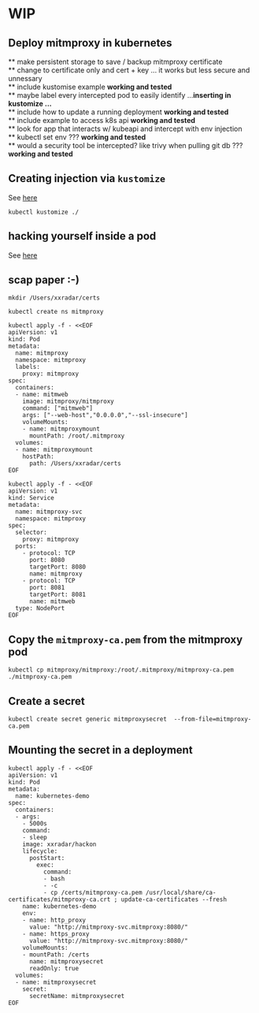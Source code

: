 
# WIP
## Deploy mitmproxy in kubernetes
** make persistent storage to save / backup mitmproxy certificate <br>
** change to certificate only and cert + key ... it works but less secure and unnessary <br>
** include kustomise example **working and tested**<br>
** maybe label every intercepted pod to easily identify ...**inserting in kustomize ...** <br>
** include how to update a running deployment **working and tested** <br>
** include example to access k8s api **working and tested** <br>
** look for app that interacts w/ kubeapi and intercept with env injection <br>
** kubectl set env ??? **working and tested**<br>
** would a security tool be intercepted? like trivy when pulling git db ??? **working and tested**<br>



## Creating injection via `kustomize`
See [here](../kustomize)
```
kubectl kustomize ./
```
## hacking yourself inside a pod
See [here](hacking.md)

## scap paper :-)
```
mkdir /Users/xxradar/certs
```
```
kubectl create ns mitmproxy
```
```
kubectl apply -f - <<EOF
apiVersion: v1
kind: Pod
metadata:
  name: mitmproxy
  namespace: mitmproxy
  labels:
    proxy: mitmproxy
spec:
  containers:
  - name: mitmweb
    image: mitmproxy/mitmproxy
    command: ["mitmweb"]
    args: ["--web-host","0.0.0.0","--ssl-insecure"]
    volumeMounts:
    - name: mitmproxymount
      mountPath: /root/.mitmproxy
  volumes:
  - name: mitmproxymount
    hostPath: 
      path: /Users/xxradar/certs
EOF
```
```
kubectl apply -f - <<EOF
apiVersion: v1
kind: Service
metadata:
  name: mitmproxy-svc
  namespace: mitmproxy
spec:
  selector:
    proxy: mitmproxy
  ports:
    - protocol: TCP
      port: 8080
      targetPort: 8080
      name: mitmproxy
    - protocol: TCP
      port: 8081
      targetPort: 8081
      name: mitmweb
  type: NodePort
EOF
```

## Copy the `mitmproxy-ca.pem` from the mitmproxy pod
```
kubectl cp mitmproxy/mitmproxy:/root/.mitmproxy/mitmproxy-ca.pem  ./mitmproxy-ca.pem
```

## Create a secret 
```
kubectl create secret generic mitmproxysecret  --from-file=mitmproxy-ca.pem
```

## Mounting the secret in a deployment
```
kubectl apply -f - <<EOF
apiVersion: v1
kind: Pod
metadata:
  name: kubernetes-demo
spec:
  containers:
  - args:
    - 5000s
    command:
    - sleep
    image: xxradar/hackon
    lifecycle:
      postStart:
        exec:
          command:
          - bash
          - -c
          - cp /certs/mitmproxy-ca.pem /usr/local/share/ca-certificates/mitmproxy-ca.crt ; update-ca-certificates --fresh
    name: kubernetes-demo
    env:
    - name: http_proxy
      value: "http://mitmproxy-svc.mitmproxy:8080/"
    - name: https_proxy
      value: "http://mitmproxy-svc.mitmproxy:8080/"
    volumeMounts:
    - mountPath: /certs
      name: mitmproxysecret
      readOnly: true
  volumes:
  - name: mitmproxysecret
    secret:
      secretName: mitmproxysecret
EOF
```
